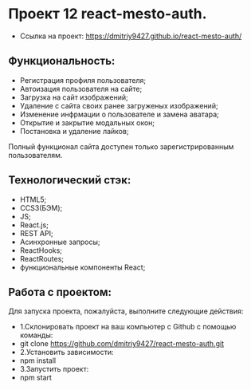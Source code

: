 # Проект 12 react-mesto-auth.

- Ссылка на проект: https://dmitriy9427.github.io/react-mesto-auth/

## Функциональность: 
* Регистрация профиля пользователя;
* Автоизация пользователя на сайте;
* Загрузка на сайт изображений;
* Удаление с сайта своих ранее загруженых изображений;
* Изменение инфрмации о пользователе и замена аватара;
* Открытие и закрытие модальных окон;
* Постановка и удаление лайков;

Полный функционал сайта доступен только зарегистрированным пользователям.

## Технологический стэк:
* HTML5;
* CCS3(БЭМ);
* JS;
* React.js;
* REST API;
* Асинхронные запросы;
* ReactHooks;
* ReactRoutes;
* функциональные компоненты React;

## Работа с проектом: 
Для запуска проекта, пожалуйста, выполните следующие действия:

* 1.Склонировать проект на ваш компьютер с Github с помощью команды:
* git clone https://github.com/dmitriy9427/react-mesto-auth.git
* 2.Установить зависимости:
* npm install
* 3.Запустить проект:
* npm start
